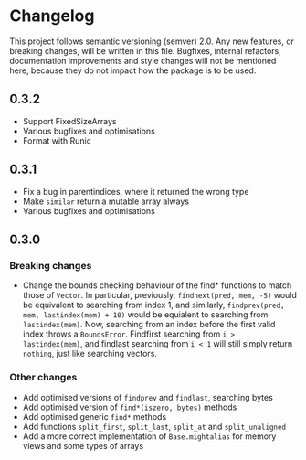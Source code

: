 # Changelog
This project follows semantic versioning (semver) 2.0.
Any new features, or breaking changes, will be written in this file.
Bugfixes, internal refactors, documentation improvements and style changes will
not be mentioned here, because they do not impact how the package is to be used.

## 0.3.2
* Support FixedSizeArrays
* Various bugfixes and optimisations
* Format with Runic


## 0.3.1
* Fix a bug in parentindices, where it returned the wrong type
* Make `similar` return a mutable array always
* Various bugfixes and optimisations

## 0.3.0
### Breaking changes
* Change the bounds checking behaviour of the find* functions to match those of
  `Vector`. In particular, previously, `findnext(pred, mem, -5)` would be
  equivalent to searching from index 1, and similarly, `findprev(pred, mem,
  lastindex(mem) + 10)` would be equialent to searching from `lastindex(mem)`.
  Now, searching from an index before the first valid index throws a `BoundsError`.
  Findfirst searching from `i > lastindex(mem)`, and findlast searching from
  `i < 1` will still simply return `nothing`, just like searching vectors.

### Other changes
* Add optimised versions of `findprev` and `findlast`, searching bytes
* Add optimised version of `find*(iszero, bytes)` methods
* Add optimised generic `find*` methods
* Add functions `split_first`, `split_last`, `split_at` and `split_unaligned`
* Add a more correct implementation of `Base.mightalias` for memory views and
  some types of arrays



